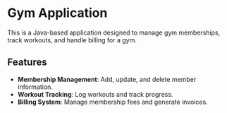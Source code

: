 # Gym Application

This is a Java-based application designed to manage gym memberships, track workouts, and handle billing for a gym.

## Features

- **Membership Management**: Add, update, and delete member information.
- **Workout Tracking**: Log workouts and track progress.
- **Billing System**: Manage membership fees and generate invoices.





